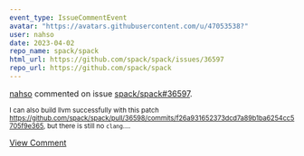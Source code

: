 ```yaml
---
event_type: IssueCommentEvent
avatar: "https://avatars.githubusercontent.com/u/47053538?"
user: nahso
date: 2023-04-02
repo_name: spack/spack
html_url: https://github.com/spack/spack/issues/36597
repo_url: https://github.com/spack/spack
---
```


<a href='https://github.com/nahso' target='_blank'>nahso</a> commented on issue <a href='https://github.com/spack/spack/issues/36597' target='_blank'>spack/spack#36597</a>.

<small>I can also build llvm successfully with this patch  https://github.com/spack/spack/pull/36598/commits/f26a931652373dcd7a89b1ba6254cc5705f9e365, but there is still no `clang`....</small>

<a href='https://github.com/spack/spack/issues/36597' target='_blank'>View Comment</a>